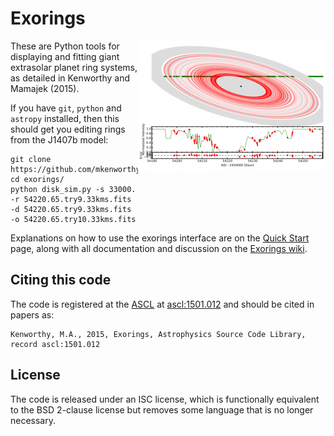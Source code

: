 # Exorings

<img src="https://raw.githubusercontent.com/mkenworthy/exorings/master/images/j1407_ring_model.png"
 alt="J1407 Ring Model" title="J1407b rings" align="right" />

These are Python tools for displaying and fitting giant extrasolar planet ring systems,
as detailed in Kenworthy and Mamajek (2015).

If you have `git`, `python` and `astropy` installed, then this should get you editing rings from the J1407b model:

    git clone https://github.com/mkenworthy/exorings.git
    cd exorings/
    python disk_sim.py -s 33000. -r 54220.65.try9.33kms.fits -d 54220.65.try9.33kms.fits -o 54220.65.try10.33kms.fits

Explanations on how to use the exorings interface are on the [Quick Start](../../wiki/Quick-Start) page, along with all documentation and discussion on the [Exorings wiki](../../wiki/Home).

## Citing this code

The code is registered at the [ASCL](http://ascl.net/) at
[ascl:1501.012](http://ascl.net/1501.012) and should be cited in papers
as:

    Kenworthy, M.A., 2015, Exorings, Astrophysics Source Code Library, record ascl:1501.012

## License

The code is released under an ISC license, which is functionally
equivalent to the BSD 2-clause license but removes some language that
is no longer necessary.

